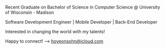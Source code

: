 Recent Graduate on Bachelor of Science in Computer Science @ University of Wisconsin - Madison

Software Development Engineer | Mobile Developer | Back-End Developer

Interested in changing the world with my talents!

Happy to connect! --> hoyeonsohn@icloud.com


<!---
HoyeonS/HoyeonS is a ✨ special ✨ repository because its `README.md` (this file) appears on your GitHub profile.
You can click the Preview link to take a look at your changes.
--->
